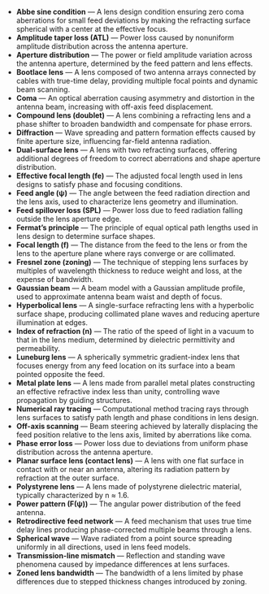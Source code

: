 - **Abbe sine condition** — A lens design condition ensuring zero coma aberrations for small feed deviations by making the refracting surface spherical with a center at the effective focus.  
- **Amplitude taper loss (ATL)** — Power loss caused by nonuniform amplitude distribution across the antenna aperture.  
- **Aperture distribution** — The power or field amplitude variation across the antenna aperture, determined by the feed pattern and lens effects.  
- **Bootlace lens** — A lens composed of two antenna arrays connected by cables with true-time delay, providing multiple focal points and dynamic beam scanning.  
- **Coma** — An optical aberration causing asymmetry and distortion in the antenna beam, increasing with off-axis feed displacement.  
- **Compound lens (doublet)** — A lens combining a refracting lens and a phase shifter to broaden bandwidth and compensate for phase errors.  
- **Diffraction** — Wave spreading and pattern formation effects caused by finite aperture size, influencing far-field antenna radiation.  
- **Dual-surface lens** — A lens with two refracting surfaces, offering additional degrees of freedom to correct aberrations and shape aperture distribution.  
- **Effective focal length (fe)** — The adjusted focal length used in lens designs to satisfy phase and focusing conditions.  
- **Feed angle (ψ)** — The angle between the feed radiation direction and the lens axis, used to characterize lens geometry and illumination.  
- **Feed spillover loss (SPL)** — Power loss due to feed radiation falling outside the lens aperture edge.  
- **Fermat’s principle** — The principle of equal optical path lengths used in lens design to determine surface shapes.  
- **Focal length (f)** — The distance from the feed to the lens or from the lens to the aperture plane where rays converge or are collimated.  
- **Fresnel zone (zoning)** — The technique of stepping lens surfaces by multiples of wavelength thickness to reduce weight and loss, at the expense of bandwidth.  
- **Gaussian beam** — A beam model with a Gaussian amplitude profile, used to approximate antenna beam waist and depth of focus.  
- **Hyperbolical lens** — A single-surface refracting lens with a hyperbolic surface shape, producing collimated plane waves and reducing aperture illumination at edges.  
- **Index of refraction (n)** — The ratio of the speed of light in a vacuum to that in the lens medium, determined by dielectric permittivity and permeability.  
- **Luneburg lens** — A spherically symmetric gradient-index lens that focuses energy from any feed location on its surface into a beam pointed opposite the feed.  
- **Metal plate lens** — A lens made from parallel metal plates constructing an effective refractive index less than unity, controlling wave propagation by guiding structures.  
- **Numerical ray tracing** — Computational method tracing rays through lens surfaces to satisfy path length and phase conditions in lens design.  
- **Off-axis scanning** — Beam steering achieved by laterally displacing the feed position relative to the lens axis, limited by aberrations like coma.  
- **Phase error loss** — Power loss due to deviations from uniform phase distribution across the antenna aperture.  
- **Planar surface lens (contact lens)** — A lens with one flat surface in contact with or near an antenna, altering its radiation pattern by refraction at the outer surface.  
- **Polystyrene lens** — A lens made of polystyrene dielectric material, typically characterized by n ≈ 1.6.  
- **Power pattern (F(ψ))** — The angular power distribution of the feed antenna.  
- **Retrodirective feed network** — A feed mechanism that uses true time delay lines producing phase-corrected multiple beams through a lens.  
- **Spherical wave** — Wave radiated from a point source spreading uniformly in all directions, used in lens feed models.  
- **Transmission-line mismatch** — Reflection and standing wave phenomena caused by impedance differences at lens surfaces.  
- **Zoned lens bandwidth** — The bandwidth of a lens limited by phase differences due to stepped thickness changes introduced by zoning.
